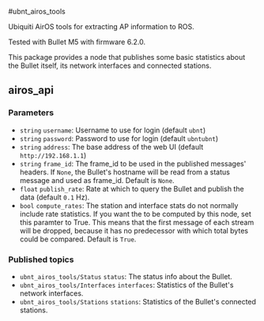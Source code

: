 #ubnt_airos_tools

Ubiquiti AirOS tools for extracting AP information to ROS.

Tested with Bullet M5 with firmware 6.2.0.

This package provides a node that publishes some basic statistics about the Bullet
itself, its network interfaces and connected stations.

## airos_api

### Parameters

- `string` `username`: Username to use for login (default `ubnt`)
- `string` `password`: Password to use for login (default `ubntubnt`)
- `string` `address`: The base address of the web UI (default `http://192.168.1.1`)
- `string` `frame_id`: The frame_id to be used in the published messages' headers. If `None`, the Bullet's hostname will be read from a status message and used as frame_id. Default is `None`.
- `float` `publish_rate`: Rate at which to query the Bullet and publish the data (default `0.1` Hz).
- `bool` `compute_rates`: The station and interface stats do not normally include rate statistics. If you want the to be computed by this node, set this paramter to True. This means that the first message of each stream will be dropped, because it has no predecessor with which total bytes could be compared. Default is `True`.

### Published topics

- `ubnt_airos_tools/Status` `status`: The status info about the Bullet.
- `ubnt_airos_tools/Interfaces` `interfaces`: Statistics of the Bullet's network interfaces.
- `ubnt_airos_tools/Stations` `stations`: Statistics of the Bullet's connected stations.